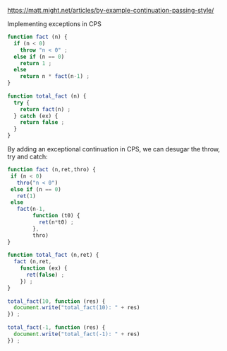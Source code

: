 
https://matt.might.net/articles/by-example-continuation-passing-style/

Implementing exceptions in CPS

~~~js
function fact (n) {
  if (n < 0)
    throw "n < 0" ;
  else if (n == 0)
    return 1 ;
  else
    return n * fact(n-1) ;
}
 
function total_fact (n) {
  try {
    return fact(n) ;
  } catch (ex) {
    return false ;
  }
}
~~~

By adding an exceptional continuation in CPS, we can desugar the throw, try and catch:

~~~js
function fact (n,ret,thro) {
 if (n < 0)
   thro("n < 0") 
 else if (n == 0)
   ret(1)
 else
   fact(n-1,
        function (t0) {
          ret(n*t0) ;
        },
        thro)
}
 
function total_fact (n,ret) {
  fact (n,ret,
    function (ex) {
      ret(false) ;
    }) ;
}
 
total_fact(10, function (res) {
  document.write("total_fact(10): " + res)
}) ;
 
total_fact(-1, function (res) {
  document.write("total_fact(-1): " + res)
}) ;

~~~
